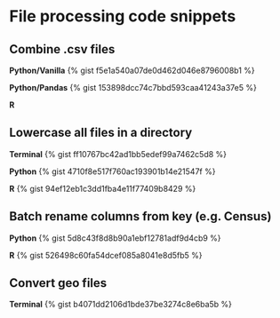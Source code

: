 # File processing code snippets
    

## Combine .csv files
      
**Python/Vanilla**
{% gist f5e1a540a07de0d462d046e8796008b1 %}
    
**Python/Pandas**
{% gist 153898dcc74c7bbd593caa41243a37e5 %}
    
**R**


## Lowercase all files in a directory

**Terminal**
{% gist ff10767bc42ad1bb5edef99a7462c5d8 %}

**Python**
{% gist 4710f8e517f760ac193901b14e21547f %}

**R**
{% gist 94ef12eb1c3dd1fba4e11f77409b8429 %}

## Batch rename columns from key (e.g. Census)

**Python**
{% gist 5d8c43f8d8b90a1ebf12781adf9d4cb9 %}

**R**
{% gist 526498c60fa54dcef085a8041e8d5fb5 %}

## Convert geo files

**Terminal**
{% gist b4071dd2106d1bde37be3274c8e6ba5b %}

